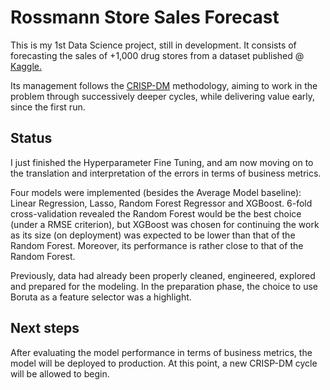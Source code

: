 # Rossmann Store Sales Forecast

This is my 1st Data Science project, still in development. It consists of forecasting the sales of +1,000 drug stores from a dataset published @ [Kaggle.](https://www.kaggle.com/c/rossmann-store-sales) 

Its management follows the [CRISP-DM](https://www.datascience-pm.com/crisp-dm-2/) methodology, aiming to work in the problem through successively deeper cycles, while delivering value early, since the first run.  

## Status

I just finished the Hyperparameter Fine Tuning, and am now moving on to the translation and interpretation of the errors in terms of business metrics. 

Four models were implemented (besides the Average Model baseline): Linear Regression, Lasso, Random Forest Regressor and XGBoost. 6-fold cross-validation revealed the Random Forest would be the best choice (under a RMSE criterion), but XGBoost was chosen for continuing the work as its size (on deployment) was expected to be lower than that of the Random Forest. Moreover, its performance is rather close to that of the Random Forest. 

Previously, data had already been properly cleaned, engineered, explored and prepared for the modeling. In the preparation phase, the choice to use Boruta as a feature selector was a highlight. 

## Next steps 
	
After evaluating the model performance in terms of business metrics, the model will be deployed to production. At this point, a new CRISP-DM cycle will be allowed to begin.
